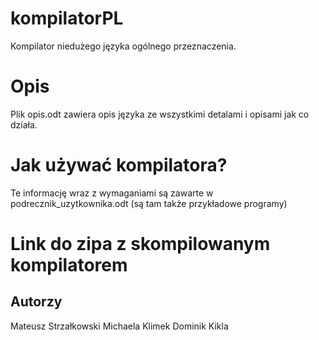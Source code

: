 # kompilatorPL

Kompilator niedużego języka ogólnego przeznaczenia.

# Opis

Plik opis.odt zawiera opis języka ze wszystkimi detalami i opisami jak co działa.

# Jak używać kompilatora?

Te informację wraz z wymaganiami są zawarte w podrecznik_uzytkownika.odt (są tam także przykładowe programy)

# Link do zipa z skompilowanym kompilatorem


## Autorzy
Mateusz Strzałkowski
Michaela Klimek
Dominik Kikla

